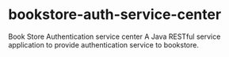 # bookstore-auth-service-center
Book Store Authentication service center
A Java RESTful service application to provide authentication service to bookstore.
